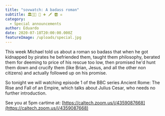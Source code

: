 ```yaml
---
title: "sovwatch: A badass roman"
subtitle: 🏛️🗿👑 📖 ➕ 🗡 🆎 ☠
category:
  - Special announcements
author: Eduardo
date: 2020-07-18T20:00:00.000Z
featureImage: /uploads/special.jpg
---
```

This week Michael told us about a roman so badass that when he got kidnapped by pirates he befriended them, taught them philosophy, berated them for deeming to price of his rescue too low, then promised he'd hunt them down and crucify them (like Brian, Jesus, and all the other non citizens) and actually followed up on his promise.



So tonight we will watching episode 1 of the BBC series Ancient Rome: The Rise and Fall of an Empire, which talks about Julius Cesar, who needs no further introduction.



See you at 5pm cartime at: [https://caltech.zoom.us/j/​4359087668](https://caltech.zoom.us/j/4359087668)